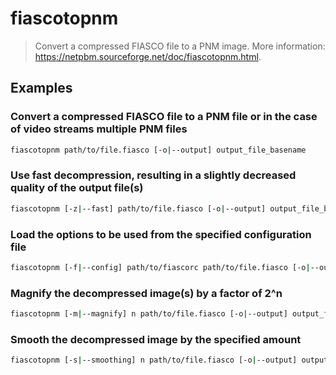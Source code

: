 # fiascotopnm

> Convert a compressed FIASCO file to a PNM image. More information: <https://netpbm.sourceforge.net/doc/fiascotopnm.html>.

## Examples

### Convert a compressed FIASCO file to a PNM file or in the case of video streams multiple PNM files

```bash
fiascotopnm path/to/file.fiasco [-o|--output] output_file_basename
```

### Use fast decompression, resulting in a slightly decreased quality of the output file(s)

```bash
fiascotopnm [-z|--fast] path/to/file.fiasco [-o|--output] output_file_basename
```

### Load the options to be used from the specified configuration file

```bash
fiascotopnm [-f|--config] path/to/fiascorc path/to/file.fiasco [-o|--output] output_file_basename
```

### Magnify the decompressed image(s) by a factor of 2^n

```bash
fiascotopnm [-m|--magnify] n path/to/file.fiasco [-o|--output] output_file_basename
```

### Smooth the decompressed image by the specified amount

```bash
fiascotopnm [-s|--smoothing] n path/to/file.fiasco [-o|--output] output_file_basename
```
